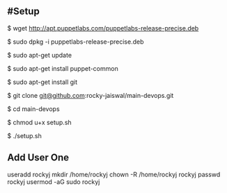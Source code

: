 #Setup
------

$ wget http://apt.puppetlabs.com/puppetlabs-release-precise.deb

$ sudo dpkg -i puppetlabs-release-precise.deb

$ sudo apt-get update

$ sudo apt-get install puppet-common

$ sudo apt-get install git

$ git clone git@github.com:rocky-jaiswal/main-devops.git

$ cd main-devops

$ chmod u+x setup.sh

$ ./setup.sh


Add User One
------------
useradd rockyj
mkdir /home/rockyj
chown -R /home/rockyj rockyj
passwd rockyj
usermod -aG sudo rockyj